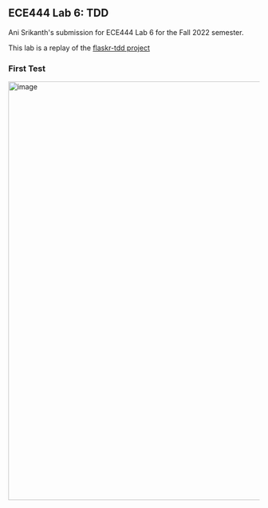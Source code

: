 ## ECE444 Lab 6: TDD

Ani Srikanth's submission for ECE444 Lab 6 for the Fall 2022 semester.

This lab is a replay of the [flaskr-tdd project](https://github.com/mjhea0/flaskr-tdd#first-test)

### First Test

<img width="840" alt="image" src="https://user-images.githubusercontent.com/14436239/201186706-2eb274b9-d954-47d3-9ed1-bd5e0388a888.png">